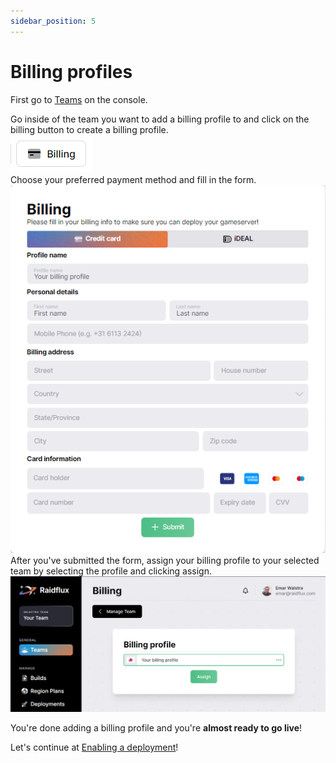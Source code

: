 ```yaml
---
sidebar_position: 5
---
```


# Billing profiles

First go to [Teams](https://console.raidflux.com/dashboard/teams/) on the console.  

Go inside of the team you want to add a billing profile to and click on the billing button to create a billing profile.  
![billing](./assets/billing-button.png)   
Choose your preferred payment method and fill in the form.  
![billing-info](./assets/billing-info.png)  
After you've submitted the form, assign your  billing profile to your selected team by selecting the profile and clicking assign.
![assign-billing](./assets/assign-billing.png)

You're done adding a billing profile and you're **almost ready to go live**! 

Let's continue at [Enabling a deployment](../raidflux-console/deployments#enabling-a-deployment)!
